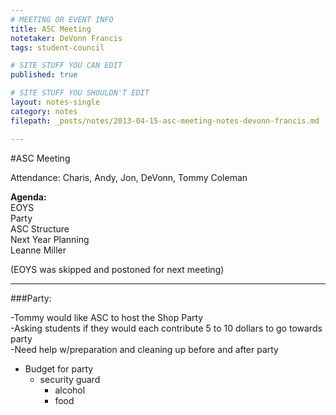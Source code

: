 ```yaml
---
# MEETING OR EVENT INFO
title: ASC Meeting
notetaker: DeVonn Francis
tags: student-council

# SITE STUFF YOU CAN EDIT
published: true

# SITE STUFF YOU SHOULDN'T EDIT
layout: notes-single
category: notes
filepath: _posts/notes/2013-04-15-asc-meeting-notes-devonn-francis.md

---
```


#ASC Meeting

Attendance: Charis, Andy, Jon, DeVonn, Tommy Coleman  

**Agenda:**  
EOYS  
Party  
ASC Structure  
Next Year Planning  
Leanne Miller

(EOYS was skipped and postoned for next meeting)

***

###Party:  

-Tommy would like ASC to host the Shop Party  
-Asking students if they would each contribute 5 to 10 dollars to go towards party    
-Need help w/preparation and cleaning up before and after party  
- Budget for party
  - security guard    
    - alcohol  
    - food    
